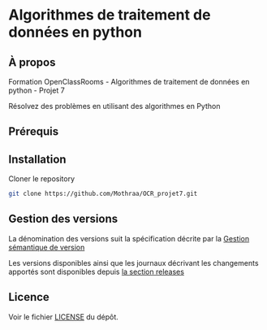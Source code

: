 # Algorithmes de traitement de données en python

## À propos

Formation OpenClassRooms - Algorithmes de traitement de données en python - Projet 7

Résolvez des problèmes en utilisant des algorithmes en Python


## Prérequis

## Installation

Cloner le repository
```bash
git clone https://github.com/Mothraa/OCR_projet7.git
```


## Gestion des versions

La dénomination des versions suit la spécification décrite par la [Gestion sémantique de version](https://semver.org/lang/fr/)

Les versions disponibles ainsi que les journaux décrivant les changements apportés sont disponibles depuis [la section releases](https://github.com/Mothraa/OCR_projet4/releases)

## Licence

Voir le fichier [LICENSE](./LICENSE.md) du dépôt.
